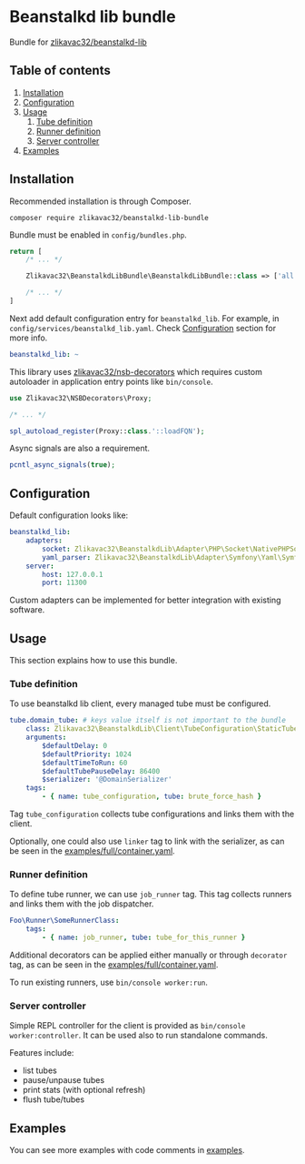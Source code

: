 # Beanstalkd lib bundle

Bundle for [zlikavac32/beanstalkd-lib](https://github.com/zlikavac32/beanstalkd-lib)

## Table of contents

1. [Installation](#installation)
1. [Configuration](#configuration)
1. [Usage](#usage)
    1. [Tube definition](#tube-definition)
    1. [Runner definition](#runner-definition)
    1. [Server controller](#server-controller)
1. [Examples](#examples)

## Installation

Recommended installation is through Composer.

```
composer require zlikavac32/beanstalkd-lib-bundle
```

Bundle must be enabled in `config/bundles.php`.

```php
return [
    /* ... */

    Zlikavac32\BeanstalkdLibBundle\BeanstalkdLibBundle::class => ['all' => true],

    /* ... */
]
```

Next add default configuration entry for `beanstalkd_lib`. For example, in `config/services/beanstalkd_lib.yaml`. Check [Configuration](#configuration) section for more info.

```yaml
beanstalkd_lib: ~
```

This library uses [zlikavac32/nsb-decorators](https://github.com/zlikavac32/nsb-decorators) which requires custom autoloader in application entry points like `bin/console`.

```php
use Zlikavac32\NSBDecorators\Proxy;

/* ... */

spl_autoload_register(Proxy::class.'::loadFQN');
```

Async signals are also a requirement.

```php
pcntl_async_signals(true);
```

## Configuration

Default configuration looks like:

```yaml
beanstalkd_lib:
    adapters:
        socket: Zlikavac32\BeanstalkdLib\Adapter\PHP\Socket\NativePHPSocket
        yaml_parser: Zlikavac32\BeanstalkdLib\Adapter\Symfony\Yaml\SymfonyYamlParser
    server:
        host: 127.0.0.1
        port: 11300
```

Custom adapters can be implemented for better integration with existing software.

## Usage

This section explains how to use this bundle.

### Tube definition

To use beanstalkd lib client, every managed tube must be configured.

```yaml
tube.domain_tube: # keys value itself is not important to the bundle
    class: Zlikavac32\BeanstalkdLib\Client\TubeConfiguration\StaticTubeConfiguration
    arguments:
        $defaultDelay: 0
        $defaultPriority: 1024
        $defaultTimeToRun: 60
        $defaultTubePauseDelay: 86400
        $serializer: '@DomainSerializer'
    tags:
        - { name: tube_configuration, tube: brute_force_hash }
```

Tag `tube_configuration` collects tube configurations and links them with the client.

Optionally, one could also use `linker` tag to link with the serializer, as can be seen in the [examples/full/container.yaml](examples/full/container.yaml).

### Runner definition

To define tube runner, we can use `job_runner` tag. This tag collects runners and links them with the job dispatcher.

```yaml
Foo\Runner\SomeRunnerClass:
    tags:
        - { name: job_runner, tube: tube_for_this_runner }
```

Additional decorators can be applied either manually or through `decorator` tag, as can be seen in the [examples/full/container.yaml](examples/full/container.yaml).

To run existing runners, use `bin/console worker:run`.

### Server controller

Simple REPL controller for the client is provided as `bin/console worker:controller`. It can be used also to run standalone commands.

Features include:

- list tubes
- pause/unpause tubes
- print stats (with optional refresh)
- flush tube/tubes

## Examples

You can see more examples with code comments in [examples](/examples).
